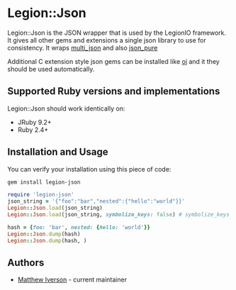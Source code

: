 Legion::Json
=====

Legion::Json is the JSON wrapper that is used by the LegionIO framework. It gives all other gems and extensions a single 
json library to use for consistency. It wraps [multi_json](https://rubygems.org/gems/multi_json) and also [json_pure](https://rubygems.org/gems/json_pure)

Additional C extension style json gems can be installed like [oj](https://rubygems.org/gems/oj) and it they should be 
used automatically. 

Supported Ruby versions and implementations
------------------------------------------------

Legion::Json should work identically on:

 * JRuby 9.2+
 * Ruby 2.4+


Installation and Usage
------------------------

You can verify your installation using this piece of code:

```bash
gem install legion-json
```

```ruby
require 'legion-json'
json_string = '{"foo":"bar","nested":{"hello":"world"}}'
Legion::Json.load(json_string)
Legion::Json.load(json_string, symbolize_keys: false) # symbolize_keys defaults to true

hash = {foo: 'bar', nested: {hello: 'world'}}
Legion::Json.dump(hash)
Legion::Json.dump(hash, )

```

Authors
----------

* [Matthew Iverson](https://github.com/Esity) - current maintainer
